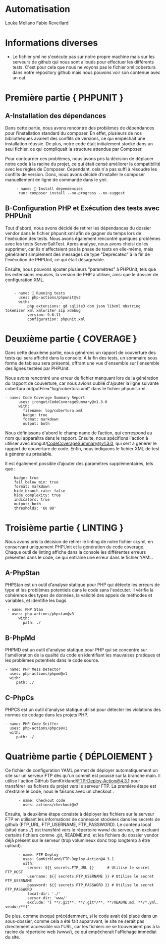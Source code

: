 ﻿# Automatisation

Louka Mellano 
Fabio Reveillard

# Informations diverses 

- Le fichier yml ne s'exécute pas sur notre propre machine mais sur les serveurs de github qui nous sont alloués pour effectuer les différents tests. C'est pour cela que nous ne voyons pas le fichier xml cobertura dans notre répository github mais nous pouvons voir son contenue avec un cat.


# Première partie { PHPUNIT }

## A-Installation des dépendances
Dans cette partie, nous avons rencontré des problèmes de dépendances pour l'installation standard  du composer. En effet, plusieurs de nos bibliothèques avaient des conflits de versions, ce qui empêchait une installation réussie. De plus, notre code était initialement stocké dans un seul fichier, ce qui compliquait la structure attendue par Composer.

Pour contourner ces problèmes, nous avons pris la décision de déplacer notre code à la racine du projet, ce qui était censé améliorer la compatibilité avec les règles de Composer. Cependant, cela n'a pas suffi à résoudre les conflits de version. Donc, nous avons décidé d'installer le composer manuellement en ligne de commande dans le yml. 
```
     - name: 📝 Install dependencies
      run: composer install --no-progress --no-suggest

```

## B-Configuration PHP et Exécution des tests avec PHPUnit
Tout d'abord, nous avons décidé de retirer les dépendances du dossier vendor dans le fichier phpunit.xml afin de gagner du temps lors de l'exécution des tests. Nous avons également rencontré quelques problèmes avec les tests ServerSaltTest. Après analyse, nous avons choisi de les supprimer, car ils n'affectaient pas la phase de tests en elle-même, mais généraient simplement des messages de type "Deprecated" à la fin de l'exécution de PHPUnit, ce qui était désagréable.

Ensuite, nous pouvons ajouter plusieurs "paramètres" à PHPUnit, tels que les extensions requises, la version de PHP à utiliser, ainsi que le dossier de configuration XML.
```
   
    - name: 🔨 Running tests
      uses: php-actions/phpunit@v3
      with:
          php_extensions: gd sqlite3 dom json libxml mbstring tokenizer xml xmlwriter zip xdebug
          version: 9.6.11
          configuration: phpunit.xml

```

# Deuxième partie { COVERAGE } 
Dans cette deuxième partie, nous générons un rapport de couverture des tests qui sera affiché dans la console. À la fin des tests, un sommaire sous forme de tableau sera présenté, offrant une vue d'ensemble sur l'ensemble des lignes testées par PHPUnit.

Nous avons rencontré une erreur de fichier manquant lors de la génération du rapport de couverture, car nous avions oublié d'ajouter la ligne suivante cobertura outputFile="log/cobertura.xml" dans le fichier phpunit.xml. 
```
- name: Code Coverage Summary Report
      uses: irongut/CodeCoverageSummary@v1.3.0
      with:
        filename: log/cobertura.xml
        badge: true
        format: markdown
        output: both
```
Nous définissons d'abord le champ name de l’action, qui correspond au nom qui apparaîtra dans le rapport. Ensuite, nous spécifions l'action à utiliser avec irongut/CodeCoverageSummary@v1.3.0, qui sert à générer le rapport de couverture de code. Enfin, nous indiquons le fichier XML de test à générer au préalable.

Il est également possible d’ajouter des paramètres supplémentaires, tels que :
```
    badge: true
    fail_below_min: true
    format: markdown
    hide_branch_rate: false
    hide_complexity: true
    indicators: true
    output: both
    thresholds: '60 80'
```
# Troisième partie { LINTING }
Nous avons pris la décision de retirer le linting de notre fichier ci.yml, en conservant uniquement PHPUnit et la génération du code coverage.
Chaque outil de linting affiche dans la console les différentes erreurs présentes dans le code, ce qui entraîne une erreur dans le fichier YAML.

## A-PhpStan 
PHPStan est un outil d'analyse statique pour PHP qui détecte les erreurs de type et les problèmes potentiels dans le code sans l'exécuter. Il vérifie la cohérence des types de données, la validité des appels de méthodes et variables, et identifie les bugs
```
 - name: PHP Stan
   uses: php-actions/phpstan@v3
      with:
        path: ./

```
## B-PhpMd
PHPMD est un outil d'analyse statique pour PHP qui se concentre sur l'amélioration de la qualité du code en identifiant les mauvaises pratiques et les problèmes potentiels dans le code source. 
```
- name: PHP Mess Detector
  uses: php-actions/phpmd@v1
  with:
     path: ./
```
## C-PhpCs
PHPCS est un outil d'analyse statique utilisé pour détecter les violations des normes de codage dans les projets PHP.
```
- name: PHP Code Sniffer
  uses: php-actions/phpcs@v1
  with:
     path: ./
```

# Quatrième partie { DÉPLOIEMENT }
Ce fichier de configuration YAML permet de déployer automatiquement un site sur un serveur FTP dès qu'un commit est poussé sur la branche main. Il utilise l'action GitHub SamKirkland/FTP-Deploy-Action@4.3.1 pour transférer les fichiers du projet vers le serveur FTP.
La première étape est d'extraire le code, nous le faisons avec un checkout :
```
      - name: Checkout code
        uses: actions/checkout@v2

```
Ensuite, la deuxième étape consiste à déployer les fichiers sur le serveur FTP en utilisant les informations de connexion stockées dans les secrets de github (FTP_URL, FTP_USERNAME, FTP_PASSWORD). Le contenu local (situé dans ./) est transféré vers le répertoire www/ du serveur, en excluant certains fichiers comme .git, README.md, et les fichiers du dossier vendor déjà présent sur le serveur (trop volumineux donc trop longtemp à être upload).
```
      - name: FTP Deploy
        uses: SamKirkland/FTP-Deploy-Action@4.3.1
        with:
          server: ${{ secrets.FTP_URL }}      # Utilise le secret FTP_HOST
          username: ${{ secrets.FTP_USERNAME }} # Utilise le secret FTP_USERNAME
          password: ${{ secrets.FTP_PASSWORD }} # Utilise le secret FTP_PASSWORD
          local-dir: './'                        
          server-dir: 'www/'
          exclude: "[ **/.git**, **/.git*/**, **/README.md, **/*.yml, vendor/**]"

```
De plus, comme évoqué précédemment, si le code avait été placé dans un sous-dossier, comme cela a été fait auparavant, le site ne serait pas directement accessible via l'URL, car les fichiers ne se trouveraient pas à la racine du répertoire web (www/), ce qui empêcherait l'affichage immédiat du site.



